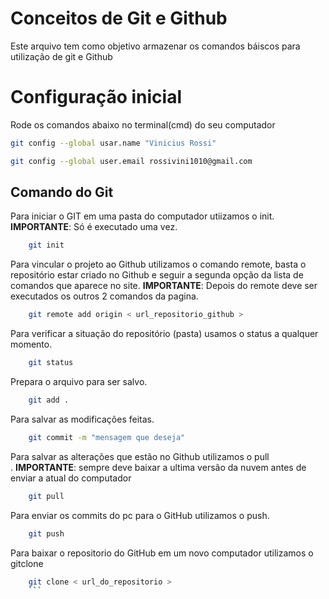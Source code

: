 # Conceitos de Git e Github 
Este arquivo tem como objetivo armazenar os comandos báiscos para utilização de git e Github

# Configuração inicial
Rode os comandos abaixo no terminal(cmd) do seu computador

```bash
git config --global usar.name "Vinicius Rossi"

git config --global user.email rossivini1010@gmail.com
```

## Comando do Git 
Para iniciar o GIT em uma pasta do computador utiizamos o init.
**IMPORTANTE**: Só é executado uma vez.

```bash
    git init 
```

Para vincular o projeto ao Github utilizamos o comando remote, basta o repositório estar criado no Github e seguir a segunda opção da lista de comandos que aparece no site.
**IMPORTANTE**: Depois do remote deve ser executados os outros 2 comandos da pagina.
```bash
    git remote add origin < url_repositorio_github >
```

Para verificar a situação do repositório (pasta) usamos o status a qualquer momento.

```bash
    git status
```

Prepara o arquivo para ser salvo.

```bash
    git add . 
```

Para salvar as modificações feitas.

```bash
    git commit -m "mensagem que deseja"
```

Para salvar as alterações que estão no Github utilizamos o pull <br>.
**IMPORTANTE**: sempre deve baixar a ultima versão da nuvem antes de enviar a atual do computador 

```bash
    git pull 
```
Para enviar os commits do pc para o GitHub utilizamos o push.

```bash
    git push 
```

Para baixar o repositorio do GitHub em um novo computador utilizamos o gitclone
``` bash
    git clone < url_do_repositorio >
    ``` 



